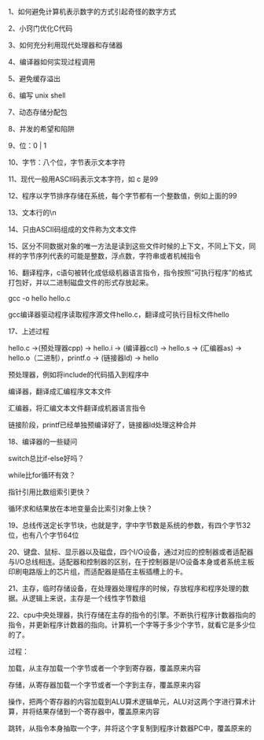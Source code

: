 1、如何避免计算机表示数字的方式引起奇怪的数字方式

2、小窍门优化C代码

3、如何充分利用现代处理器和存储器

4、编译器如何实现过程调用

5、避免缓存溢出

6、编写 unix shell

7、动态存储分配包

8、并发的希望和陷阱

9、位：0 | 1

10、字节：八个位，字节表示文本字符

11、现代一般用ASCII码表示文本字符，如 c 是99

12、程序以字节排序存储在系统，每个字节都有一个整数值，例如上面的99

13、文本行的\n

14、只由ASCII码组成的文件称为文本文件

15、区分不同数据对象的唯一方法是读到这些文件时候的上下文，不同上下文，同样的字节序列代表的可能是整数，浮点数，字符串或者机械指令

16、翻译程序，c语句被转化成低级机器语言指令，指令按照“可执行程序”的格式打包好，并以二进制磁盘文件的形式存放起来。

gcc -o hello hello.c

gcc编译器驱动程序读取程序源文件hello.c，翻译成可执行目标文件hello

17、上述过程

hello.c ->(预处理器cpp) -> hello.i -> (编译器ccl) -> hello.s -> (汇编器as) -> hello.o（二进制），printf.o -> (链接器ld) -> hello

预处理器，例如将include的代码插入到程序中

编译器，翻译成汇编程序文本文件

汇编器，将汇编文本文件翻译成机器语言指令

链接阶段，printf已经单独预编译好了，链接器ld处理这种合并

18、编译器的一些疑问

switch总比if-else好吗？

while比for循环有效？

指针引用比数组索引更快？

循环求和结果放在本地变量会比索引对象上快？

19、总线传送定长字节块，也就是字，字中字节数是系统的参数，有四个字节32位，也有八个字节64位

20、键盘、鼠标、显示器以及磁盘，四个I/O设备，通过对应的控制器或者适配器与I/O总线相连。适配器和控制器的区别，在于控制器是I/O设备本身或者系统主板印刷电路版上的芯片组，而适配器是插在主板插槽上的卡。

21、主存，临时存储设备，在处理器处理程序的时候，存放程序和程序处理的数据。从逻辑上来说，主存是一个线性字节数组

22、cpu中央处理器，执行存储在主存的指令的引擎。不断执行程序计数器指向的指令，并更新程序计数器的指向。计算机一个字等于多少个字节，就看它是多少位的了。

过程：

加载，从主存加载一个字节或者一个字到寄存器，覆盖原来内容

存储，从寄存器加载一个字节或者一个字到主存，覆盖原来内容

操作，把两个寄存器的内容加载到ALU算术逻辑单元，ALU对这两个字进行算术计算，并将结果存储到一个寄存器中，覆盖原来内容

跳转，从指令本身抽取一个字，并将这个字复制到程序计数器PC中，覆盖原来的